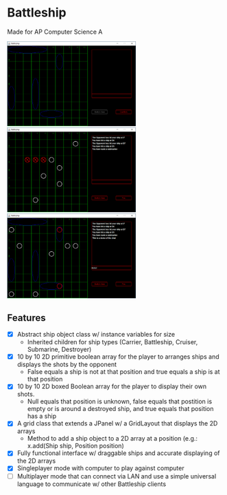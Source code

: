 # Battleship
Made for AP Computer Science A

<img src="screenshot-1.png" width="300" /> <img src="screenshot-2.png" width="300" /> 
<img src="screenshot-3.png" width="300" /> 

## Features
- [x] Abstract ship object class w/ instance variables for size
  - Inherited children for ship types (Carrier, Battleship, Cruiser, Submarine, Destroyer)
- [x] 10 by 10 2D primitive boolean array for the player to arranges ships and displays the shots by the opponent
  - False equals a ship is not at that position and true equals a ship is at that position
- [x] 10 by 10 2D boxed Boolean array for the player to display their own shots.
  - Null equals that position is unknown, false equals that postition is empty or is around a destroyed ship, and true equals that position has a ship
- [x] A grid class that extends a JPanel w/ a GridLayout that displays the 2D arrays
  - Method to add a ship object to a 2D array at a position (e.g.: x.add(Ship ship, Position position)
- [x] Fully functional interface w/ draggable ships and accurate displaying of the 2D arrays
- [X] Singleplayer mode with computer to play against computer
- [ ] Multiplayer mode that can connect via LAN and use a simple universal language to communicate w/ other Battleship clients
